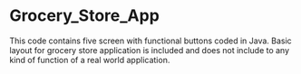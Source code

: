 # Grocery_Store_App
This code contains five screen with functional buttons coded in Java. Basic layout for grocery store application is included and does not include to any kind of function of a real world application.
